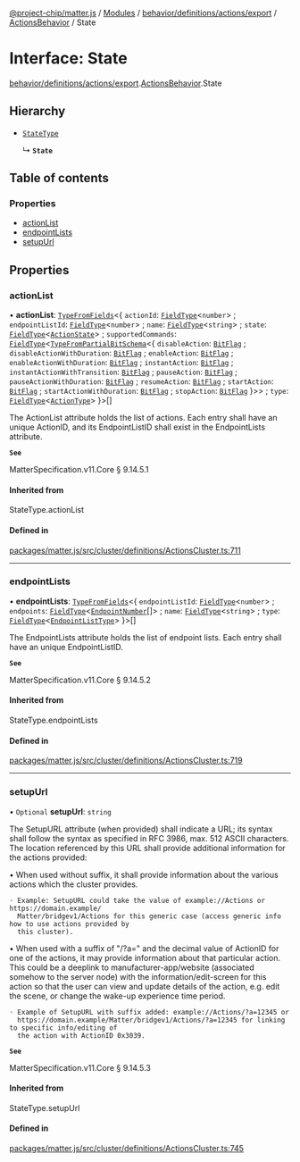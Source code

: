 [@project-chip/matter.js](../README.md) / [Modules](../modules.md) / [behavior/definitions/actions/export](../modules/behavior_definitions_actions_export.md) / [ActionsBehavior](../modules/behavior_definitions_actions_export.ActionsBehavior.md) / State

# Interface: State

[behavior/definitions/actions/export](../modules/behavior_definitions_actions_export.md).[ActionsBehavior](../modules/behavior_definitions_actions_export.ActionsBehavior.md).State

## Hierarchy

- [`StateType`](../modules/behavior_definitions_actions_export._internal_.md#statetype)

  ↳ **`State`**

## Table of contents

### Properties

- [actionList](behavior_definitions_actions_export.ActionsBehavior.State.md#actionlist)
- [endpointLists](behavior_definitions_actions_export.ActionsBehavior.State.md#endpointlists)
- [setupUrl](behavior_definitions_actions_export.ActionsBehavior.State.md#setupurl)

## Properties

### actionList

• **actionList**: [`TypeFromFields`](../modules/tlv_export.md#typefromfields)\<\{ `actionId`: [`FieldType`](tlv_export.FieldType.md)\<`number`\> ; `endpointListId`: [`FieldType`](tlv_export.FieldType.md)\<`number`\> ; `name`: [`FieldType`](tlv_export.FieldType.md)\<`string`\> ; `state`: [`FieldType`](tlv_export.FieldType.md)\<[`ActionState`](../enums/cluster_export.Actions.ActionState.md)\> ; `supportedCommands`: [`FieldType`](tlv_export.FieldType.md)\<[`TypeFromPartialBitSchema`](../modules/schema_export.md#typefrompartialbitschema)\<\{ `disableAction`: [`BitFlag`](../modules/schema_export.md#bitflag) ; `disableActionWithDuration`: [`BitFlag`](../modules/schema_export.md#bitflag) ; `enableAction`: [`BitFlag`](../modules/schema_export.md#bitflag) ; `enableActionWithDuration`: [`BitFlag`](../modules/schema_export.md#bitflag) ; `instantAction`: [`BitFlag`](../modules/schema_export.md#bitflag) ; `instantActionWithTransition`: [`BitFlag`](../modules/schema_export.md#bitflag) ; `pauseAction`: [`BitFlag`](../modules/schema_export.md#bitflag) ; `pauseActionWithDuration`: [`BitFlag`](../modules/schema_export.md#bitflag) ; `resumeAction`: [`BitFlag`](../modules/schema_export.md#bitflag) ; `startAction`: [`BitFlag`](../modules/schema_export.md#bitflag) ; `startActionWithDuration`: [`BitFlag`](../modules/schema_export.md#bitflag) ; `stopAction`: [`BitFlag`](../modules/schema_export.md#bitflag)  }\>\> ; `type`: [`FieldType`](tlv_export.FieldType.md)\<[`ActionType`](../enums/cluster_export.Actions.ActionType.md)\>  }\>[]

The ActionList attribute holds the list of actions. Each entry shall have an unique ActionID, and its
EndpointListID shall exist in the EndpointLists attribute.

**`See`**

MatterSpecification.v11.Core § 9.14.5.1

#### Inherited from

StateType.actionList

#### Defined in

[packages/matter.js/src/cluster/definitions/ActionsCluster.ts:711](https://github.com/project-chip/matter.js/blob/5f71eedebdb9fa54338bde320c311bb359b7455d/packages/matter.js/src/cluster/definitions/ActionsCluster.ts#L711)

___

### endpointLists

• **endpointLists**: [`TypeFromFields`](../modules/tlv_export.md#typefromfields)\<\{ `endpointListId`: [`FieldType`](tlv_export.FieldType.md)\<`number`\> ; `endpoints`: [`FieldType`](tlv_export.FieldType.md)\<[`EndpointNumber`](../modules/datatype_export.md#endpointnumber)[]\> ; `name`: [`FieldType`](tlv_export.FieldType.md)\<`string`\> ; `type`: [`FieldType`](tlv_export.FieldType.md)\<[`EndpointListType`](../enums/cluster_export.Actions.EndpointListType.md)\>  }\>[]

The EndpointLists attribute holds the list of endpoint lists. Each entry shall have an unique
EndpointListID.

**`See`**

MatterSpecification.v11.Core § 9.14.5.2

#### Inherited from

StateType.endpointLists

#### Defined in

[packages/matter.js/src/cluster/definitions/ActionsCluster.ts:719](https://github.com/project-chip/matter.js/blob/5f71eedebdb9fa54338bde320c311bb359b7455d/packages/matter.js/src/cluster/definitions/ActionsCluster.ts#L719)

___

### setupUrl

• `Optional` **setupUrl**: `string`

The SetupURL attribute (when provided) shall indicate a URL; its syntax shall follow the syntax as
specified in RFC 3986, max. 512 ASCII characters. The location referenced by this URL shall provide
additional information for the actions provided:

  • When used without suffix, it shall provide information about the various actions which the cluster
    provides.

    ◦ Example: SetupURL could take the value of example://Actions or https://domain.example/
      Matter/bridgev1/Actions for this generic case (access generic info how to use actions provided by
      this cluster).

  • When used with a suffix of "/?a=" and the decimal value of ActionID for one of the actions, it may
    provide information about that particular action. This could be a deeplink to
    manufacturer-app/website (associated somehow to the server node) with the information/edit-screen
    for this action so that the user can view and update details of the action, e.g. edit the scene, or
    change the wake-up experience time period.

    ◦ Example of SetupURL with suffix added: example://Actions/?a=12345 or
      https://domain.example/Matter/bridgev1/Actions/?a=12345 for linking to specific info/editing of
      the action with ActionID 0x3039.

**`See`**

MatterSpecification.v11.Core § 9.14.5.3

#### Inherited from

StateType.setupUrl

#### Defined in

[packages/matter.js/src/cluster/definitions/ActionsCluster.ts:745](https://github.com/project-chip/matter.js/blob/5f71eedebdb9fa54338bde320c311bb359b7455d/packages/matter.js/src/cluster/definitions/ActionsCluster.ts#L745)
